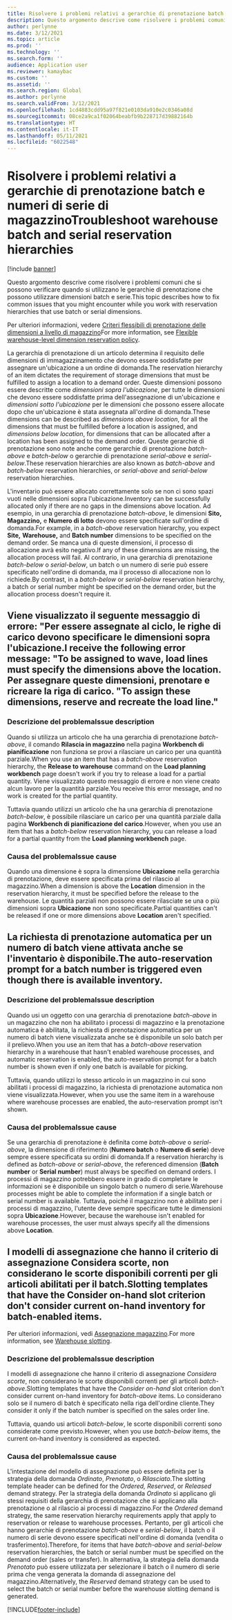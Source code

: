 ```yaml
---
title: Risolvere i problemi relativi a gerarchie di prenotazione batch e numeri di serie di magazzino
description: Questo argomento descrive come risolvere i problemi comuni che si possono verificare quando si utilizzano le gerarchie di prenotazione che possono utilizzare dimensioni batch e serie.
author: perlynne
ms.date: 3/12/2021
ms.topic: article
ms.prod: ''
ms.technology: ''
ms.search.form: ''
audience: Application user
ms.reviewer: kamaybac
ms.custom: ''
ms.assetid: ''
ms.search.region: Global
ms.author: perlynne
ms.search.validFrom: 3/12/2021
ms.openlocfilehash: 1cd4883cdd95a97f821e0103da910e2c0346a08d
ms.sourcegitcommit: 08ce2a9ca1f02064beabfb9b228717d39882164b
ms.translationtype: HT
ms.contentlocale: it-IT
ms.lasthandoff: 05/11/2021
ms.locfileid: "6022548"
---
```

# <a name="troubleshoot-warehouse-batch-and-serial-reservation-hierarchies"></a><span data-ttu-id="d0082-103">Risolvere i problemi relativi a gerarchie di prenotazione batch e numeri di serie di magazzino</span><span class="sxs-lookup"><span data-stu-id="d0082-103">Troubleshoot warehouse batch and serial reservation hierarchies</span></span>

[!include [banner](../includes/banner.md)]

<span data-ttu-id="d0082-104">Questo argomento descrive come risolvere i problemi comuni che si possono verificare quando si utilizzano le gerarchie di prenotazione che possono utilizzare dimensioni batch e serie.</span><span class="sxs-lookup"><span data-stu-id="d0082-104">This topic describes how to fix common issues that you might encounter while you work with reservation hierarchies that use batch or serial dimensions.</span></span>

<span data-ttu-id="d0082-105">Per ulteriori informazioni, vedere [Criteri flessibili di prenotazione delle dimensioni a livello di magazzino](flexible-warehouse-level-dimension-reservation.md)</span><span class="sxs-lookup"><span data-stu-id="d0082-105">For more information, see [Flexible warehouse-level dimension reservation policy](flexible-warehouse-level-dimension-reservation.md).</span></span>

<span data-ttu-id="d0082-106">La gerarchia di prenotazione di un articolo determina il requisito delle dimensioni di immagazzinamento che devono essere soddisfatte per assegnare un'ubicazione a un ordine di domanda.</span><span class="sxs-lookup"><span data-stu-id="d0082-106">The reservation hierarchy of an item dictates the requirement of storage dimensions that must be fulfilled to assign a location to a demand order.</span></span> <span data-ttu-id="d0082-107">Queste dimensioni possono essere descritte come *dimensioni sopra l'ubicazione*, per tutte le dimensioni che devono essere soddisfatte prima dell'assegnazione di un'ubicazione e *dimensioni sotto l'ubicazione* per le dimensioni che possono essere allocate dopo che un'ubicazione è stata assegnata all'ordine di domanda.</span><span class="sxs-lookup"><span data-stu-id="d0082-107">These dimensions can be described as *dimensions above location*, for all the dimensions that must be fulfilled before a location is assigned, and *dimensions below location*, for dimensions that can be allocated after a location has been assigned to the demand order.</span></span> <span data-ttu-id="d0082-108">Queste gerarchie di prenotazione sono note anche come gerarchie di prenotazione *batch-above* e *batch-below* o gerarchie di prenotazione *serial-above* e *serial-below*.</span><span class="sxs-lookup"><span data-stu-id="d0082-108">These reservation hierarchies are also known as *batch-above* and *batch-below* reservation hierarchies, or *serial-above* and *serial-below* reservation hierarchies.</span></span>

<span data-ttu-id="d0082-109">L'inventario può essere allocato correttamente solo se non ci sono spazi vuoti nelle dimensioni sopra l'ubicazione.</span><span class="sxs-lookup"><span data-stu-id="d0082-109">Inventory can be successfully allocated only if there are no gaps in the dimensions above location.</span></span> <span data-ttu-id="d0082-110">Ad esempio, in una gerarchia di prenotazione *batch-above*, le dimensioni **Sito,** **Magazzino,** e **Numero di lotto** devono essere specificate sull'ordine di domanda.</span><span class="sxs-lookup"><span data-stu-id="d0082-110">For example, in a *batch-above* reservation hierarchy, you expect **Site,** **Warehouse,** and **Batch number** dimensions to be specified on the demand order.</span></span> <span data-ttu-id="d0082-111">Se manca una di queste dimensioni, il processo di allocazione avrà esito negativo.</span><span class="sxs-lookup"><span data-stu-id="d0082-111">If any of these dimensions are missing, the allocation process will fail.</span></span> <span data-ttu-id="d0082-112">Al contrario, in una gerarchia di prenotazione *batch-below* o *serial-below*, un batch o un numero di serie può essere specificato nell'ordine di domanda, ma il processo di allocazione non lo richiede.</span><span class="sxs-lookup"><span data-stu-id="d0082-112">By contrast, in a *batch-below* or *serial-below* reservation hierarchy, a batch or serial number might be specified on the demand order, but the allocation process doesn't require it.</span></span>

## <a name="i-receive-the-following-error-message-to-be-assigned-to-wave-load-lines-must-specify-the-dimensions-above-the-location-to-assign-these-dimensions-reserve-and-recreate-the-load-line"></a><span data-ttu-id="d0082-113">Viene visualizzato il seguente messaggio di errore: "Per essere assegnate al ciclo, le righe di carico devono specificare le dimensioni sopra l'ubicazione.</span><span class="sxs-lookup"><span data-stu-id="d0082-113">I receive the following error message: "To be assigned to wave, load lines must specify the dimensions above the location.</span></span> <span data-ttu-id="d0082-114">Per assegnare queste dimensioni, prenotare e ricreare la riga di carico. "</span><span class="sxs-lookup"><span data-stu-id="d0082-114">To assign these dimensions, reserve and recreate the load line."</span></span>

### <a name="issue-description"></a><span data-ttu-id="d0082-115">Descrizione del problema</span><span class="sxs-lookup"><span data-stu-id="d0082-115">Issue description</span></span>

<span data-ttu-id="d0082-116">Quando si utilizza un articolo che ha una gerarchia di prenotazione *batch-above*, il comando **Rilascia in magazzino** nella pagina **Workbench di pianificazione** non funziona se provi a rilasciare un carico per una quantità parziale.</span><span class="sxs-lookup"><span data-stu-id="d0082-116">When you use an item that has a *batch-above* reservation hierarchy, the **Release to warehouse** command on the **Load planning workbench** page doesn't work if you try to release a load for a partial quantity.</span></span> <span data-ttu-id="d0082-117">Viene visualizzato questo messaggio di errore e non viene creato alcun lavoro per la quantità parziale.</span><span class="sxs-lookup"><span data-stu-id="d0082-117">You receive this error message, and no work is created for the partial quantity.</span></span>

<span data-ttu-id="d0082-118">Tuttavia quando utilizzi un articolo che ha una gerarchia di prenotazione *batch-below*, è possibile rilasciare un carico per una quantità parziale dalla pagina **Workbench di pianificazione del carico**.</span><span class="sxs-lookup"><span data-stu-id="d0082-118">However, when you use an item that has a *batch-below* reservation hierarchy, you can release a load for a partial quantity from the **Load planning workbench** page.</span></span>

### <a name="issue-cause"></a><span data-ttu-id="d0082-119">Causa del problema</span><span class="sxs-lookup"><span data-stu-id="d0082-119">Issue cause</span></span>

<span data-ttu-id="d0082-120">Quando una dimensione è sopra la dimensione **Ubicazione** nella gerarchia di prenotazione, deve essere specificata prima del rilascio al magazzino.</span><span class="sxs-lookup"><span data-stu-id="d0082-120">When a dimension is above the **Location** dimension in the reservation hierarchy, it must be specified before the release to the warehouse.</span></span> <span data-ttu-id="d0082-121">Le quantità parziali non possono essere rilasciate se una o più dimensioni sopra **Ubicazione** non sono specificate.</span><span class="sxs-lookup"><span data-stu-id="d0082-121">Partial quantities can't be released if one or more dimensions above **Location** aren't specified.</span></span>

## <a name="the-auto-reservation-prompt-for-a-batch-number-is-triggered-even-though-there-is-available-inventory"></a><span data-ttu-id="d0082-122">La richiesta di prenotazione automatica per un numero di batch viene attivata anche se l'inventario è disponibile.</span><span class="sxs-lookup"><span data-stu-id="d0082-122">The auto-reservation prompt for a batch number is triggered even though there is available inventory.</span></span>

### <a name="issue-description"></a><span data-ttu-id="d0082-123">Descrizione del problema</span><span class="sxs-lookup"><span data-stu-id="d0082-123">Issue description</span></span>

<span data-ttu-id="d0082-124">Quando usi un oggetto con una gerarchia di prenotazione *batch-above* in un magazzino che non ha abilitato i processi di magazzino e la prenotazione automatica è abilitata, la richiesta di prenotazione automatica per un numero di batch viene visualizzata anche se è disponibile un solo batch per il prelievo.</span><span class="sxs-lookup"><span data-stu-id="d0082-124">When you use an item that has a *batch-above* reservation hierarchy in a warehouse that hasn't enabled warehouse processes, and automatic reservation is enabled, the auto-reservation prompt for a batch number is shown even if only one batch is available for picking.</span></span>

<span data-ttu-id="d0082-125">Tuttavia, quando utilizzi lo stesso articolo in un magazzino in cui sono abilitati i processi di magazzino, la richiesta di prenotazione automatica non viene visualizzata.</span><span class="sxs-lookup"><span data-stu-id="d0082-125">However, when you use the same item in a warehouse where warehouse processes are enabled, the auto-reservation prompt isn't shown.</span></span>

### <a name="issue-cause"></a><span data-ttu-id="d0082-126">Causa del problema</span><span class="sxs-lookup"><span data-stu-id="d0082-126">Issue cause</span></span>

<span data-ttu-id="d0082-127">Se una gerarchia di prenotazione è definita come *batch-above* o *serial-above*, la dimensione di riferimento (**Numero batch** o **Numero di serie**) deve sempre essere specificata su ordini di domanda.</span><span class="sxs-lookup"><span data-stu-id="d0082-127">If a reservation hierarchy is defined as *batch-above* or *serial-above*, the referenced dimension (**Batch number** or **Serial number**) must always be specified on demand orders.</span></span> <span data-ttu-id="d0082-128">I processi di magazzino potrebbero essere in grado di completare le informazioni se è disponibile un singolo batch o numero di serie.</span><span class="sxs-lookup"><span data-stu-id="d0082-128">Warehouse processes might be able to complete the information if a single batch or serial number is available.</span></span> <span data-ttu-id="d0082-129">Tuttavia, poiché il magazzino non è abilitato per i processi di magazzino, l'utente deve sempre specificare tutte le dimensioni sopra **Ubicazione**.</span><span class="sxs-lookup"><span data-stu-id="d0082-129">However, because the warehouse isn't enabled for warehouse processes, the user must always specify all the dimensions above **Location**.</span></span>

## <a name="slotting-templates-that-have-the-consider-on-hand-slot-criterion-dont-consider-current-on-hand-inventory-for-batch-enabled-items"></a><span data-ttu-id="d0082-130">I modelli di assegnazione che hanno il criterio di assegnazione Considera scorte, non considerano le scorte disponibili correnti per gli articoli abilitati per il batch.</span><span class="sxs-lookup"><span data-stu-id="d0082-130">Slotting templates that have the Consider on-hand slot criterion don't consider current on-hand inventory for batch-enabled items.</span></span>

<span data-ttu-id="d0082-131">Per ulteriori informazioni, vedi [Assegnazione magazzino](warehouse-slotting.md).</span><span class="sxs-lookup"><span data-stu-id="d0082-131">For more information, see [Warehouse slotting](warehouse-slotting.md).</span></span>

### <a name="issue-description"></a><span data-ttu-id="d0082-132">Descrizione del problema</span><span class="sxs-lookup"><span data-stu-id="d0082-132">Issue description</span></span>

<span data-ttu-id="d0082-133">I modelli di assegnazione che hanno il criterio di assegnazione *Considera scorte*, non considerano le scorte disponibili correnti per gli articoli *batch-above*.</span><span class="sxs-lookup"><span data-stu-id="d0082-133">Slotting templates that have the *Consider on-hand* slot criterion don't consider current on-hand inventory for *batch-above* items.</span></span> <span data-ttu-id="d0082-134">Lo considerano solo se il numero di batch è specificato nella riga dell'ordine cliente.</span><span class="sxs-lookup"><span data-stu-id="d0082-134">They consider it only if the batch number is specified on the sales order line.</span></span>

<span data-ttu-id="d0082-135">Tuttavia, quando usi articoli *batch-below*, le scorte disponibili correnti sono considerate come previsto.</span><span class="sxs-lookup"><span data-stu-id="d0082-135">However, when you use *batch-below* items, the current on-hand inventory is considered as expected.</span></span>

### <a name="issue-cause"></a><span data-ttu-id="d0082-136">Causa del problema</span><span class="sxs-lookup"><span data-stu-id="d0082-136">Issue cause</span></span>

<span data-ttu-id="d0082-137">L'intestazione del modello di assegnazione può essere definita per la strategia della domanda *Ordinato*, *Prenotato*, o *Rilasciato*.</span><span class="sxs-lookup"><span data-stu-id="d0082-137">The slotting template header can be defined for the *Ordered,* *Reserved*, or *Released* demand strategy.</span></span> <span data-ttu-id="d0082-138">Per la strategia della domanda *Ordinato* si applicano gli stessi requisiti della gerarchia di prenotazione che si applicano alla prenotazione o al rilascio ai processi di magazzino.</span><span class="sxs-lookup"><span data-stu-id="d0082-138">For the *Ordered* demand strategy, the same reservation hierarchy requirements apply that apply to reservation or release to warehouse processes.</span></span> <span data-ttu-id="d0082-139">Pertanto, per gli articoli che hanno gerarchie di prenotazione *batch-above* e *serial-below*, il batch o il numero di serie devono essere specificati nell'ordine di domanda (vendita o trasferimento).</span><span class="sxs-lookup"><span data-stu-id="d0082-139">Therefore, for items that have *batch-above* and *serial-below* reservation hierarchies, the batch or serial number must be specified on the demand order (sales or transfer).</span></span> <span data-ttu-id="d0082-140">In alternativa, la strategia della domanda *Prenotato* può essere utilizzata per selezionare il batch o il numero di serie prima che venga generata la domanda di assegnazione del magazzino.</span><span class="sxs-lookup"><span data-stu-id="d0082-140">Alternatively, the *Reserved* demand strategy can be used to select the batch or serial number before the warehouse slotting demand is generated.</span></span>

[!INCLUDE[footer-include](../../includes/footer-banner.md)]
